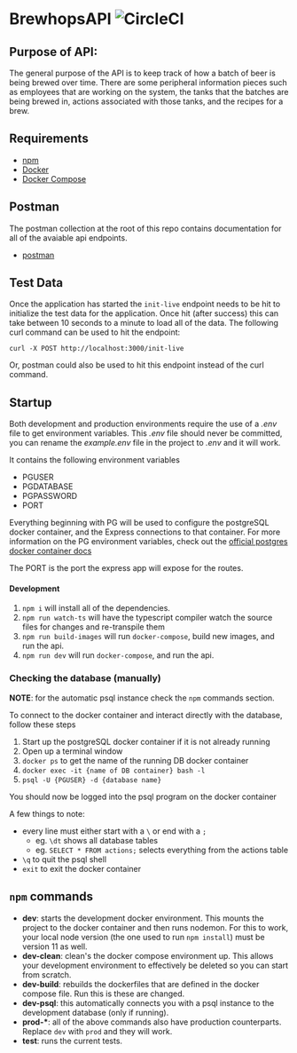 # BrewhopsAPI ![CircleCI](https://circleci.com/gh/danvanhorn/brewhops-api.svg?style=svg&circle-token=0f17dce14c506204bc95e1e986c8f3f99cd725ec)

## Purpose of API:
The general purpose of the API is to keep track of how a batch of beer is being brewed over time. There are some peripheral information pieces such as employees that are working on the system, the tanks that the batches are being brewed in, actions associated with those tanks, and the recipes for a brew.


## Requirements
* [npm](https://www.npmjs.com/get-npm)
* [Docker](https://docs.docker.com/install/)
* [Docker Compose](https://docs.docker.com/compose/install/)

## Postman
The postman collection at the root of this repo contains documentation for all of the avaiable api endpoints.
* [postman](https://www.getpostman.com/)

## Test Data
Once the application has started the `init-live` endpoint needs to be hit to initialize the test data for the application.  Once hit (after success) this can take between 10 seconds to a minute to load all of the data.  The following curl command can be used to hit the endpoint:
```
curl -X POST http://localhost:3000/init-live
```
Or, postman could also be used to hit this endpoint instead of the curl command.

## Startup

Both development and production environments require the use of a *.env* file to get environment variables.
This *.env* file should never be committed, you can rename the *example.env* file in the project to *.env* and it will work.

It contains the following environment variables

* PGUSER
* PGDATABASE
* PGPASSWORD
* PORT

Everything beginning with PG will be used to configure the postgreSQL docker container, and the Express connections to that container. For more information on the PG environment variables, check out the [official postgres docker container docs](https://hub.docker.com/_/postgres/)

The PORT is the port the express app will expose for the routes.

#### Development
1. `npm i` will install all of the dependencies.
1. `npm run watch-ts` will have the typescript compiler watch the source files for changes and re-transpile them 
1. `npm run build-images` will run `docker-compose`, build new images, and run the api.
1. `npm run dev` will run `docker-compose`, and run the api.

### Checking the database (manually)

__NOTE__: for the automatic psql instance check the `npm` commands section.

To connect to the docker container and interact directly with the database, follow these steps

1. Start up the postgreSQL docker container if it is not already running
1. Open up a terminal window
1. `docker ps` to get the name of the running DB docker container
1. `docker exec -it {name of DB container} bash -l`
1. `psql -U {PGUSER} -d {database name}`

You should now be logged into the psql program on the docker container

A few things to note:

* every line must either start with a `\` or end with a `;`
  * eg. `\dt` shows all database tables
  * eg. `SELECT * FROM actions;` selects everything from the actions table
* `\q` to quit the psql shell
* `exit` to exit the docker container

## `npm` commands
* __dev__: starts the development docker environment.  This mounts the project to the docker container and then runs nodemon.  For this to work, your local node version (the one used to run `npm install`) must be version 11 as well.
* __dev-clean__: clean's the docker compose environment up.  This allows your development environment to effectively be deleted so you can start from scratch.
* __dev-build__: rebuilds the dockerfiles that are defined in the docker compose file.  Run this is these are changed.
* __dev-psql__: this automatically connects you with a psql instance to the development database (only if running).
* __prod-*__: all of the above commands also have production counterparts.  Replace `dev` with `prod` and they will work.
* __test__: runs the current tests.

